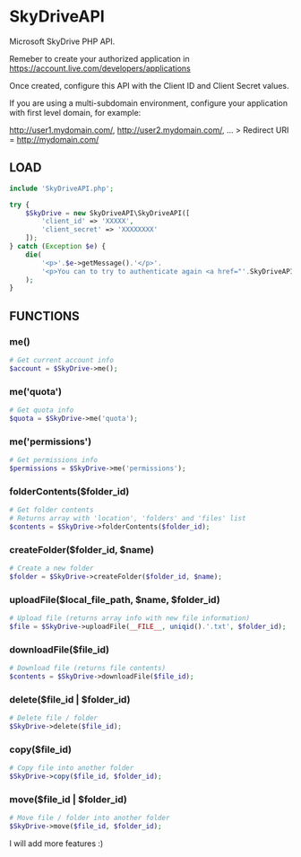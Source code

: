 # SkyDriveAPI

Microsoft SkyDrive PHP API.

Remeber to create your authorized application in https://account.live.com/developers/applications

Once created, configure this API with the Client ID and Client Secret values.

If you are using a multi-subdomain environment, configure your application with first level domain, for example:

http://user1.mydomain.com/, http://user2.mydomain.com/, ... > Redirect URI = http://mydomain.com/

## LOAD

```php
include 'SkyDriveAPI.php';

try {
    $SkyDrive = new SkyDriveAPI\SkyDriveAPI([
        'client_id' => 'XXXXX',
        'client_secret' => 'XXXXXXXX'
    ]);
} catch (Exception $e) {
    die(
        '<p>'.$e->getMessage().'</p>'.
        '<p>You can to try to authenticate again <a href="'.SkyDriveAPI\SkyDriveAPI::uri().'">here</a></p>'
    );
}
```

## FUNCTIONS

### me()

```php
# Get current account info
$account = $SkyDrive->me();
```

### me('quota')

```php
# Get quota info
$quota = $SkyDrive->me('quota');
```

### me('permissions')

```php
# Get permissions info
$permissions = $SkyDrive->me('permissions');
```

### folderContents($folder_id)

```php
# Get folder contents
# Returns array with 'location', 'folders' and 'files' list
$contents = $SkyDrive->folderContents($folder_id);
```

### createFolder($folder_id, $name)

```php
# Create a new folder
$folder = $SkyDrive->createFolder($folder_id, $name);
```

### uploadFile($local_file_path, $name, $folder_id)

```php
# Upload file (returns array info with new file information)
$file = $SkyDrive->uploadFile(__FILE__, uniqid().'.txt', $folder_id);
```

### downloadFile($file_id)

```php
# Download file (returns file contents)
$contents = $SkyDrive->downloadFile($file_id);
```

### delete($file_id | $folder_id)

```php
# Delete file / folder
$SkyDrive->delete($file_id);
```

### copy($file_id)

```php
# Copy file into another folder
$SkyDrive->copy($file_id, $folder_id);
```

### move($file_id | $folder_id)

```php
# Move file / folder into another folder
$SkyDrive->move($file_id, $folder_id);
```

I will add more features :)